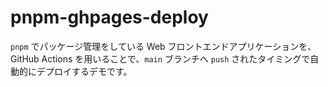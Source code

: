 # pnpm-ghpages-deploy

`pnpm` でパッケージ管理をしている Web フロントエンドアプリケーションを、GitHub Actions を用いることで、`main` ブランチへ `push` されたタイミングで自動的にデプロイするデモです。
